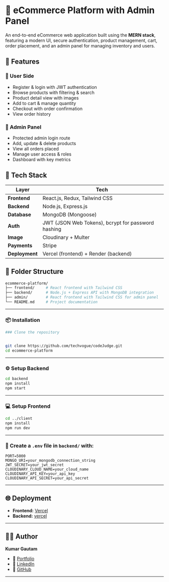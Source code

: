 # 🛒 eCommerce Platform with Admin Panel

An end-to-end eCommerce web application built using the **MERN stack**, featuring a modern UI, secure authentication, product management, cart, order placement, and an admin panel for managing inventory and users.

## 🚀 Features

### 👥 User Side
- Register & login with JWT authentication
- Browse products with filtering & search
- Product detail view with images
- Add to cart & manage quantity
- Checkout with order confirmation
- View order history

### 🔐 Admin Panel
- Protected admin login route
- Add, update & delete products
- View all orders placed
- Manage user access & roles
- Dashboard with key metrics 

## 🧰 Tech Stack

| Layer       | Tech                                                                 |
|-------------|----------------------------------------------------------------------|
| **Frontend**| React.js, Redux, Tailwind CSS                                        |
| **Backend** | Node.js, Express.js                                                  |
| **Database**| MongoDB (Mongoose)                                                   |
| **Auth**    | JWT (JSON Web Tokens), bcrypt for password hashing                   |
| **Image**   | Cloudinary + Multer                                                  |
| **Payments**| Stripe                                                               |
| **Deployment**| Vercel (frontend) + Render (backend)                               |

## 📁 Folder Structure

```bash
ecommerce-platform/
├── frontend/     # React frontend with Tailwind CSS
├── backend/      # Node.js + Express API with MongoDB integration
├── admin/        # React frontend with Tailwind CSS for admin panel
└── README.md     # Project documentation

```
---
### 📦 Installation

```bash
### Clone the repository


git clone https://github.com/techvogue/codeJudge.git
cd ecommerce-platform
```
---
### ⚙️ Setup Backend

```bash
cd backend
npm install
npm start
```

---

### 💻 Setup Frontend

```bash
cd ../client
npm install
npm run dev
```

---

### 🔐 Create a `.env` file in `backend/` with:

```env
PORT=5000
MONGO_URI=your_mongodb_connection_string
JWT_SECRET=your_jwt_secret
CLOUDINARY_CLOUD_NAME=your_cloud_name
CLOUDINARY_API_KEY=your_api_key
CLOUDINARY_API_SECRET=your_api_secret
```

---

## 🌐 Deployment

- **Frontend:** [Vercel](https://ecommerce-s4qd.vercel.app/)
- **Backend:** [vercel](https://ecommerce-livid-seven-31.vercel.app/)



---

## 🧑‍💻 Author

**Kumar Gautam**

- 🔗 [Portfolio](https://k-gautam.vercel.app/)
- 💼 [LinkedIn](https://www.linkedin.com/in/kumar-gautam-7b331b287)
- 🐙 [GitHub](https://github.com/techvogue)

---

